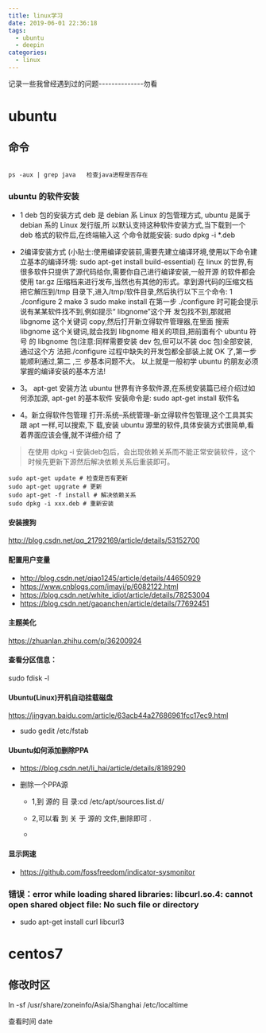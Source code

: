 ```yaml
---
title: linux学习
date: 2019-06-01 22:36:18
tags: 
  - ubuntu
  - deepin
categories:
  - linux
---
```

记录一些我曾经遇到过的问题--------------勿看
# ubuntu
## 命令
```shell 

ps -aux | grep java   检查java进程是否存在

```
### ubuntu 的软件安装
- 1 deb 包的安装方式
deb 是 debian 系 Linux 的包管理方式, ubuntu 是属于 debian 系的 Linux 发行版,所
以默认支持这种软件安装方式,当下载到一个 deb 格式的软件后,在终端输入这
个命令就能安装:
sudo dpkg -i *.deb

- 2编译安装方式
(小贴士:使用编译安装前,需要先建立编译环境,使用以下命令建立基本的编译环境:
sudo apt-get install build-essential)
在 linux 的世界,有很多软件只提供了源代码给你,需要你自己进行编译安装,一般开源
的软件都会使用 tar.gz 压缩档来进行发布,当然也有其他的形式。拿到源代码的压缩文档
把它解压到/tmp 目录下,进入/tmp/软件目录,然后执行以下三个命令:
1 ./configure
2 make
3 sudo make install
在第一步 ./configure 时可能会提示说有某某软件找不到,例如提示“ libgnome”这个开
发包找不到,那就把 libgnome 这个关键词 copy,然后打开新立得软件管理器,在里面
搜索 libgnome 这个关键词,就会找到 libgnome 相关的项目,把前面有个 ubuntu 符号
的 libgnome 包(注意:同样需要安装 dev 包,但可以不装 doc 包)全部安装,通过这个方
法把./configure 过程中缺失的开发包都全部装上就 OK 了,第一步能顺利通过,第二 ,三
步基本问题不大。
以上就是一般初学 ubuntu 的朋友必须掌握的编译安装的基本方法!

- 3。 apt-get 安装方法
ubuntu 世界有许多软件源,在系统安装篇已经介绍过如何添加源, apt-get 的基本软件
安装命令是:
sudo apt-get install 软件名

- 4。新立得软件包管理
打开:系统–系统管理–新立得软件包管理,这个工具其实跟 apt 一样,可以搜索,下
载,安装 ubuntu 源里的软件,具体安装方式很简单,看着界面应该会懂,就不详细介绍
了
> 在使用 dpkg -i 安装deb包后，会出现依赖关系而不能正常安装软件，这个时候先更新下源然后解决依赖关系后重装即可。
```
sudo apt-get update # 检查是否有更新
sudo apt-get upgrate # 更新
sudo apt-get -f install # 解决依赖关系
sudo dpkg -i xxx.deb # 重新安装
```
#### 安装搜狗
http://blog.csdn.net/qq_21792169/article/details/53152700

#### 配置用户变量
- http://blog.csdn.net/qiao1245/article/details/44650929
- https://www.cnblogs.com/imayi/p/6082122.html
- https://blog.csdn.net/white_idiot/article/details/78253004
- https://blog.csdn.net/gaoanchen/article/details/77692451


#### 主题美化
https://zhuanlan.zhihu.com/p/36200924
#### 查看分区信息：

sudo fdisk -l
#### Ubuntu(Linux)开机自动挂载磁盘
https://jingyan.baidu.com/article/63acb44a27686961fcc17ec9.html

- sudo gedit /etc/fstab 
#### Ubuntu如何添加删除PPA
- https://blog.csdn.net/li_hai/article/details/8189290
- 删除一个PPA源

  - 1,到 源的 目 录:cd  /etc/apt/sources.list.d/

  - 2,可以看 到 关 于 源的 文件,删除即可 .
  - 
#### 显示网速
- https://github.com/fossfreedom/indicator-sysmonitor


### 错误：error while loading shared libraries: libcurl.so.4: cannot open shared object file: No such file or directory
- sudo apt-get install curl libcurl3


# centos7 
## 修改时区
ln -sf /usr/share/zoneinfo/Asia/Shanghai /etc/localtime

查看时间 date

